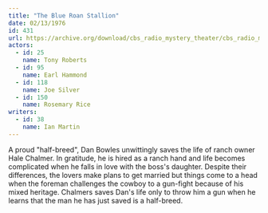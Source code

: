 ```yaml
---
title: "The Blue Roan Stallion"
date: 02/13/1976
id: 431
url: https://archive.org/download/cbs_radio_mystery_theater/cbs_radio_mystery_theater-0401-0450.zip/cbs_radio_mystery_theater-0401-0450%2Fcbsrmt_0431_the_blue_roan.mp3
actors:  
  - id: 25
    name: Tony Roberts  
  - id: 95
    name: Earl Hammond  
  - id: 118
    name: Joe Silver  
  - id: 150
    name: Rosemary Rice
writers:  
  - id: 38
    name: Ian Martin
---
```

A proud "half-breed", Dan Bowles unwittingly saves the life of ranch owner Hale Chalmer. In gratitude, he is hired as a ranch hand and life becomes complicated when he falls in love with the boss's daughter. Despite their differences, the lovers make plans to get married but things come to a head when the foreman challenges the cowboy to a gun-fight because of his mixed heritage. Chalmers saves Dan's life only to throw him a gun when he learns that the man he has just saved is a half-breed.